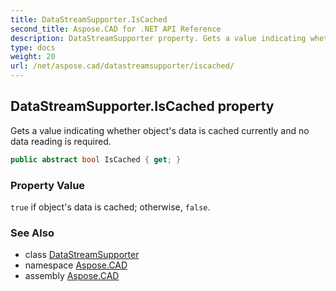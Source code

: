 ```yaml
---
title: DataStreamSupporter.IsCached
second_title: Aspose.CAD for .NET API Reference
description: DataStreamSupporter property. Gets a value indicating whether objects data is cached currently and no data reading is required
type: docs
weight: 20
url: /net/aspose.cad/datastreamsupporter/iscached/
---
```

## DataStreamSupporter.IsCached property

Gets a value indicating whether object's data is cached currently and no data reading is required.

```csharp
public abstract bool IsCached { get; }
```

### Property Value

`true` if object's data is cached; otherwise, `false`.

### See Also

* class [DataStreamSupporter](../)
* namespace [Aspose.CAD](../../datastreamsupporter/)
* assembly [Aspose.CAD](../../../)


